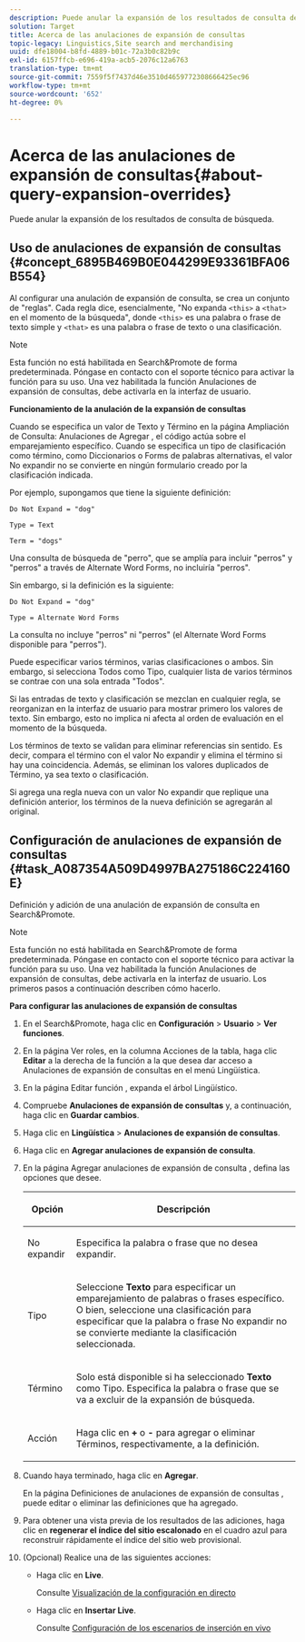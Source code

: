 ```yaml
---
description: Puede anular la expansión de los resultados de consulta de búsqueda.
solution: Target
title: Acerca de las anulaciones de expansión de consultas
topic-legacy: Linguistics,Site search and merchandising
uuid: dfe18004-b8fd-4889-b01c-72a3b0c82b9c
exl-id: 6157ffcb-e696-419a-acb5-2076c12a6763
translation-type: tm+mt
source-git-commit: 7559f5f7437d46e3510d4659772308666425ec96
workflow-type: tm+mt
source-wordcount: '652'
ht-degree: 0%

---
```


# Acerca de las anulaciones de expansión de consultas{#about-query-expansion-overrides}

Puede anular la expansión de los resultados de consulta de búsqueda.

## Uso de anulaciones de expansión de consultas {#concept_6895B469B0E044299E93361BFA06B554}

Al configurar una anulación de expansión de consulta, se crea un conjunto de &quot;reglas&quot;. Cada regla dice, esencialmente, &quot;No expanda `<this>` a `<that>` en el momento de la búsqueda&quot;, donde `<this>` es una palabra o frase de texto simple y `<that>` es una palabra o frase de texto o una clasificación.

>[!NOTE]
>
>Esta función no está habilitada en Search&amp;Promote de forma predeterminada. Póngase en contacto con el soporte técnico para activar la función para su uso. Una vez habilitada la función Anulaciones de expansión de consultas, debe activarla en la interfaz de usuario.

**Funcionamiento de la anulación de la expansión de consultas**

Cuando se especifica un valor de Texto y Término en la página Ampliación de Consulta: Anulaciones de Agregar , el código actúa sobre el emparejamiento específico. Cuando se especifica un tipo de clasificación como término, como Diccionarios o Forms de palabras alternativas, el valor No expandir no se convierte en ningún formulario creado por la clasificación indicada.

Por ejemplo, supongamos que tiene la siguiente definición:

`Do Not Expand = "dog"`

`Type = Text`

`Term = "dogs"`

Una consulta de búsqueda de &quot;perro&quot;, que se amplía para incluir &quot;perros&quot; y &quot;perros&quot; a través de Alternate Word Forms, no incluiría &quot;perros&quot;.

Sin embargo, si la definición es la siguiente:

`Do Not Expand = "dog"`

`Type = Alternate Word Forms`

La consulta no incluye &quot;perros&quot; ni &quot;perros&quot; (el Alternate Word Forms disponible para &quot;perros&quot;).

Puede especificar varios términos, varias clasificaciones o ambos. Sin embargo, si selecciona Todos como Tipo, cualquier lista de varios términos se contrae con una sola entrada &quot;Todos&quot;.

Si las entradas de texto y clasificación se mezclan en cualquier regla, se reorganizan en la interfaz de usuario para mostrar primero los valores de texto. Sin embargo, esto no implica ni afecta al orden de evaluación en el momento de la búsqueda.

Los términos de texto se validan para eliminar referencias sin sentido. Es decir, compara el término con el valor No expandir y elimina el término si hay una coincidencia. Además, se eliminan los valores duplicados de Término, ya sea texto o clasificación.

Si agrega una regla nueva con un valor No expandir que replique una definición anterior, los términos de la nueva definición se agregarán al original.

## Configuración de anulaciones de expansión de consultas {#task_A087354A509D4997BA275186C224160E}

Definición y adición de una anulación de expansión de consulta en Search&amp;Promote.

<!-- 

t_configuring_query_expansion_overrides.xml

 -->

>[!NOTE]
Esta función no está habilitada en Search&amp;Promote de forma predeterminada. Póngase en contacto con el soporte técnico para activar la función para su uso. Una vez habilitada la función Anulaciones de expansión de consultas, debe activarla en la interfaz de usuario. Los primeros pasos a continuación describen cómo hacerlo.

**Para configurar las anulaciones de expansión de consultas**

1. En el Search&amp;Promote, haga clic en **Configuración** > **Usuario** > **Ver funciones**.
1. En la página Ver roles, en la columna Acciones de la tabla, haga clic **Editar** a la derecha de la función a la que desea dar acceso a Anulaciones de expansión de consultas en el menú Lingüística.
1. En la página Editar función , expanda el árbol Lingüístico.
1. Compruebe **Anulaciones de expansión de consultas** y, a continuación, haga clic en **Guardar cambios**.
1. Haga clic en **Lingüística** > **Anulaciones de expansión de consultas**.
1. Haga clic en **Agregar anulaciones de expansión de consulta**.
1. En la página Agregar anulaciones de expansión de consulta , defina las opciones que desee.

   <!-- 
   
   r_query_expansion_override_definitions.xml
   
   -->

   <table> 
    <thead> 
      <tr> 
      <th colname="col1" class="entry"> <p>Opción </p> </th> 
      <th colname="col2" class="entry"> <p>Descripción </p> </th> 
      </tr> 
    </thead>
    <tbody> 
      <tr> 
      <td colname="col1"> <p>No expandir </p> </td> 
      <td colname="col2"> <p>Especifica la palabra o frase que no desea expandir. </p> </td> 
      </tr> 
      <tr> 
      <td colname="col1"> <p>Tipo  </p> </td> 
      <td colname="col2"> <p>Seleccione <b>Texto</b> para especificar un emparejamiento de palabras o frases específico. O bien, seleccione una clasificación para especificar que la palabra o frase No expandir no se convierte mediante la clasificación seleccionada. </p> </td> 
      </tr> 
      <tr> 
      <td colname="col1"> <p>Término </p> </td> 
      <td colname="col2"> <p>Solo está disponible si ha seleccionado <b>Texto</b> como Tipo. Especifica la palabra o frase que se va a excluir de la expansión de búsqueda. </p> </td> 
      </tr> 
      <tr> 
      <td colname="col1"> <p>Acción </p> </td> 
      <td colname="col2"> <p> Haga clic en <b>+</b> o <b>-</b> para agregar o eliminar Términos, respectivamente, a la definición. </p> </td> 
      </tr> 
    </tbody> 
    </table>

1. Cuando haya terminado, haga clic en **Agregar**.

   En la página Definiciones de anulaciones de expansión de consultas , puede editar o eliminar las definiciones que ha agregado.
1. Para obtener una vista previa de los resultados de las adiciones, haga clic en **regenerar el índice del sitio escalonado** en el cuadro azul para reconstruir rápidamente el índice del sitio web provisional.
1. (Opcional) Realice una de las siguientes acciones:

   * Haga clic en **Live**.

      Consulte [Visualización de la configuración en directo](../c-about-staging.md#task_401A0EBDB5DB4D4CA933CBA7BECDC10F)

   * Haga clic en **Insertar Live**.

      Consulte [Configuración de los escenarios de inserción en vivo](../c-about-staging.md#task_44306783B4C0408AAA58B471DAF2D9A4)
